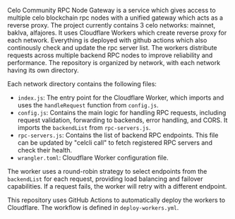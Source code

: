 Celo Community RPC Node Gateway is a service which gives access to multiple celo blockchain rpc nodes with a unified gateway which acts as a reverse proxy. The project currently contains 3 celo networks: mainnet, baklva, alfajores. It uses Cloudflare Workers which create reverse proxy for each network. Everything is deployed with github actions which also continously check and update the rpc server list.  The workers distribute requests across multiple backend RPC nodes to improve reliability and performance. The repository is organized by network, with each network having its own directory.

Each network directory contains the following files:

- `index.js`: The entry point for the Cloudflare Worker, which imports and uses the `handleRequest` function from `config.js`.
- `config.js`: Contains the main logic for handling RPC requests, including request validation, forwarding to backends, error handling, and CORS. It imports the `backendList` from `rpc-servers.js`.
- `rpc-servers.js`: Contains the list of backend RPC endpoints. This file can be updated by "celcli call" to fetch registered RPC servers and check their health.
- `wrangler.toml`: Cloudflare Worker configuration file.

The worker uses a round-robin strategy to select endpoints from the `backendList` for each request, providing load balancing and failover capabilities. If a request fails, the worker will retry with a different endpoint.

This repository uses GitHub Actions to automatically deploy the workers to Cloudflare. The workflow is defined in `deploy-workers.yml`.